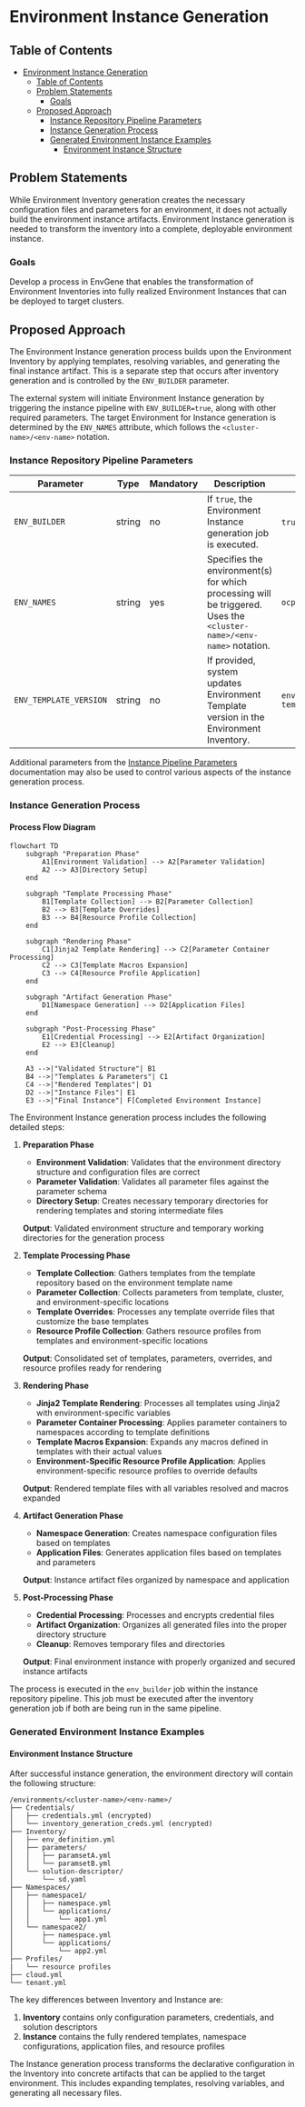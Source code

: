 # Environment Instance Generation

## Table of Contents

- [Environment Instance Generation](#environment-instance-generation)
  - [Table of Contents](#table-of-contents)
  - [Problem Statements](#problem-statements)
    - [Goals](#goals)
  - [Proposed Approach](#proposed-approach)
    - [Instance Repository Pipeline Parameters](#instance-repository-pipeline-parameters)
    - [Instance Generation Process](#instance-generation-process)
    - [Generated Environment Instance Examples](#generated-environment-instance-examples)
      - [Environment Instance Structure](#environment-instance-structure)

## Problem Statements

While Environment Inventory generation creates the necessary configuration files and parameters for an environment, it does not actually build the environment instance artifacts. Environment Instance generation is needed to transform the inventory into a complete, deployable environment instance.

### Goals

Develop a process in EnvGene that enables the transformation of Environment Inventories into fully realized Environment Instances that can be deployed to target clusters.

## Proposed Approach

The Environment Instance generation process builds upon the Environment Inventory by applying templates, resolving variables, and generating the final instance artifact. This is a separate step that occurs after inventory generation and is controlled by the `ENV_BUILDER` parameter.

The external system will initiate Environment Instance generation by triggering the instance pipeline with `ENV_BUILDER=true`, along with other required parameters. The target Environment for Instance generation is determined by the `ENV_NAMES` attribute, which follows the `<cluster-name>/<env-name>` notation.

### Instance Repository Pipeline Parameters

| Parameter | Type | Mandatory | Description | Example |
|-----------|-------------|------|---------|----------|
| `ENV_BUILDER` | string | no | If `true`, the Environment Instance generation job is executed. | `true` OR `false` |
| `ENV_NAMES` | string | yes | Specifies the environment(s) for which processing will be triggered. Uses the `<cluster-name>/<env-name>` notation. | `ocp-01/platform` |
| `ENV_TEMPLATE_VERSION` | string | no | If provided, system updates Environment Template version in the Environment Inventory. | `env-template:v1.2.3` |

Additional parameters from the [Instance Pipeline Parameters](instance-pipeline-parameters.md) documentation may also be used to control various aspects of the instance generation process.

### Instance Generation Process

#### Process Flow Diagram

```mermaid
flowchart TD
    subgraph "Preparation Phase"
        A1[Environment Validation] --> A2[Parameter Validation]
        A2 --> A3[Directory Setup]
    end
    
    subgraph "Template Processing Phase"
        B1[Template Collection] --> B2[Parameter Collection]
        B2 --> B3[Template Overrides]
        B3 --> B4[Resource Profile Collection]
    end
    
    subgraph "Rendering Phase"
        C1[Jinja2 Template Rendering] --> C2[Parameter Container Processing]
        C2 --> C3[Template Macros Expansion]
        C3 --> C4[Resource Profile Application]
    end
    
    subgraph "Artifact Generation Phase"
        D1[Namespace Generation] --> D2[Application Files]
    end
    
    subgraph "Post-Processing Phase"
        E1[Credential Processing] --> E2[Artifact Organization]
        E2 --> E3[Cleanup]
    end
    
    A3 -->|"Validated Structure"| B1
    B4 -->|"Templates & Parameters"| C1
    C4 -->|"Rendered Templates"| D1
    D2 -->|"Instance Files"| E1
    E3 -->|"Final Instance"| F[Completed Environment Instance]
```

The Environment Instance generation process includes the following detailed steps:

1. **Preparation Phase**
   - **Environment Validation**: Validates that the environment directory structure and configuration files are correct
   - **Parameter Validation**: Validates all parameter files against the parameter schema
   - **Directory Setup**: Creates necessary temporary directories for rendering templates and storing intermediate files
   
   **Output**: Validated environment structure and temporary working directories for the generation process

2. **Template Processing Phase**
   - **Template Collection**: Gathers templates from the template repository based on the environment template name
   - **Parameter Collection**: Collects parameters from template, cluster, and environment-specific locations
   - **Template Overrides**: Processes any template override files that customize the base templates
   - **Resource Profile Collection**: Gathers resource profiles from templates and environment-specific locations
   
   **Output**: Consolidated set of templates, parameters, overrides, and resource profiles ready for rendering

3. **Rendering Phase**
   - **Jinja2 Template Rendering**: Processes all templates using Jinja2 with environment-specific variables
   - **Parameter Container Processing**: Applies parameter containers to namespaces according to template definitions
   - **Template Macros Expansion**: Expands any macros defined in templates with their actual values
   - **Environment-Specific Resource Profile Application**: Applies environment-specific resource profiles to override defaults
   
   **Output**: Rendered template files with all variables resolved and macros expanded

4. **Artifact Generation Phase**
   - **Namespace Generation**: Creates namespace configuration files based on templates
   - **Application Files**: Generates application files based on templates and parameters
   
   **Output**: Instance artifact files organized by namespace and application

5. **Post-Processing Phase**
   - **Credential Processing**: Processes and encrypts credential files
   - **Artifact Organization**: Organizes all generated files into the proper directory structure
   - **Cleanup**: Removes temporary files and directories
   
   **Output**: Final environment instance with properly organized and secured instance artifacts

The process is executed in the `env_builder` job within the instance repository pipeline. This job must be executed after the inventory generation job if both are being run in the same pipeline.

### Generated Environment Instance Examples

#### Environment Instance Structure

After successful instance generation, the environment directory will contain the following structure:

```
/environments/<cluster-name>/<env-name>/
├── Credentials/
│   ├── credentials.yml (encrypted)
│   └── inventory_generation_creds.yml (encrypted)
├── Inventory/
│   ├── env_definition.yml
│   ├── parameters/
│   │   ├── paramsetA.yml
│   │   └── paramsetB.yml
│   └── solution-descriptor/
│       └── sd.yaml
├── Namespaces/
│   ├── namespace1/
│   │   ├── namespace.yml
│   │   └── applications/
│   │       └── app1.yml
│   └── namespace2/
│       ├── namespace.yml
│       └── applications/
│           └── app2.yml
├── Profiles/
|   └── resource profiles
├── cloud.yml
└── tenant.yml
```

The key differences between Inventory and Instance are:

1. **Inventory** contains only configuration parameters, credentials, and solution descriptors
2. **Instance** contains the fully rendered templates, namespace configurations, application files, and resource profiles

The Instance generation process transforms the declarative configuration in the Inventory into concrete artifacts that can be applied to the target environment. This includes expanding templates, resolving variables, and generating all necessary files.
